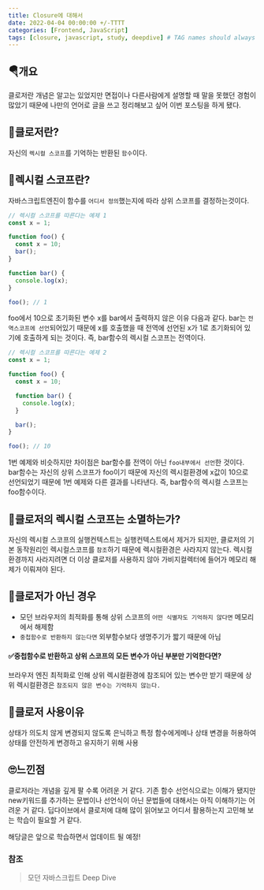 ```yaml
---
title: Closure에 대해서
date: 2022-04-04 00:00:00 +/-TTTT
categories: [Frontend, JavaScript]
tags: [closure, javascript, study, deepdive] # TAG names should always be lowercase
---
```


## 🪂개요

클로저란 개념은 알고는 있었지만 면접이나 다른사람에게 설명할 때 말을 못했던 경험이 많았기 때문에 나만의 언어로 글을 쓰고 정리해보고 싶어 이번 포스팅을 하게 됐다.

## 🤔클로저란?

자신의 `렉시컬 스코프`를 기억하는 반환된 `함수`이다.

## 🤔렉시컬 스코프란?

자바스크립트엔진이 함수를 `어디서 정의`했는지에 따라 상위 스코프를 결정하는것이다.

```jsx
// 렉시컬 스코프를 따른다는 예제 1
const x = 1;

function foo() {
  const x = 10;
  bar();
}

function bar() {
  console.log(x);
}

foo(); // 1
```

foo에서 10으로 초기화된 변수 x를 bar에서 출력하지 않은 이유 다음과 같다. bar는 `전역스코프에 선언`되어있기 때문에 x를 호출했을 때 전역에 선언된 x가 1로 초기화되어 있기에 호출하게 되는 것이다. 즉, bar함수의 렉시컬 스코프는 전역이다.

```jsx
// 렉시컬 스코프를 따른다는 예제 2
const x = 1;

function foo() {
  const x = 10;

  function bar() {
    console.log(x);
  }

  bar();
}

foo(); // 10
```

1번 예제와 비슷하지만 차이점은 bar함수를 전역이 아닌 `foo내부에서 선언`한 것이다. bar함수는 자신의 상위 스코프가 foo이기 때문에 자신의 렉시컬환경에 x값이 10으로 선언되었기 때문에 1번 예제와 다른 결과를 나타낸다. 즉, bar함수의 렉시컬 스코프는 foo함수이다.

## 🤔클로저의 렉시컬 스코프는 소멸하는가?

자신의 렉시컬 스코프의 실행컨텍스트는 실행컨텍스트에서 제거가 되지만, 클로저의 기본 동작원리인 렉시컬스코프를 `참조`하기 때문에 렉시컬환경은 사라지지 않는다. 렉시컬 환경까지 사라지려면 더 이상 클로저를 사용하지 않아 가비지컬렉터에 들어가 메모리 해제가 이뤄져야 된다.

## 🚫클로저가 아닌 경우

- 모던 브라우저의 최적화를 통해 상위 스코프의 `어떤 식별자도 기억하지 않다면` 메모리에서 해제함
- `중첩함수로 반환하지 않는다면` 외부함수보다 생명주기가 짧기 때문에 아님

#### ✅중첩함수로 반환하고 상위 스코프의 모든 변수가 아닌 부분만 기억한다면?

브라우저 엔진 최적화로 인해 상위 렉시컬환경에 참조되어 있는 변수만 받기 때문에 상위 렉시컬환경은 `참조되지 않은 변수는 기억하지 않는다.`

## 🚨클로저 사용이유

상태가 의도치 않게 변경되지 않도록 은닉하고 특정 함수에게메나 상태 변경을 허용하여 상태를 안전하게 변경하고 유지하기 위해 사용

## 🙄느낀점

클로저라는 개념을 깊게 팔 수록 어려운 거 같다. 기존 함수 선언식으로는 이해가 됐지만 new키워드를 추가하는 문법이나 선언식이 아닌 문법들에 대해서는 아직 이해하기는 어려운 거 같다. 딥다이브에서 클로저에 대해 많이 읽어보고 어디서 활용하는지 고민해 보는 학습이 필요할 거 같다.

해당글은 앞으로 학습하면서 업데이트 될 예정!

### 참조

> 모던 자바스크립트 Deep Dive
